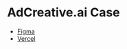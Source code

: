 # AdCreative.ai Case

- [Figma](https://www.figma.com/file/Bm8rKGuk67XeRQDrC4m0t8/AdCreative.ai-Case?type=design&t=WjV037i7ikVZlTSE-6)
- [Vercel](https://adcreative-case-livid.vercel.app/)
